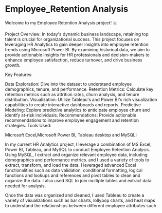# Employee_Retention Analysis
Welcome to my Employee Retention Analysis project! 📊

Project Overview: In today's dynamic business landscape, retaining top talent is crucial for organizational success. This project focuses on leveraging HR Analytics to gain deeper insights into employee retention trends using Microsoft Power BI. By examining historical data, we aim to provide actionable insights for HR professionals and decision-makers to enhance employee satisfaction, reduce turnover, and drive business growth.

Key Features:

Data Exploration: Dive into the dataset to understand employee demographics, tenure, and performance.
Retention Metrics: Calculate key retention metrics such as attrition rates, churn analysis, and tenure distribution.
Visualization: Utilize Tableau's and Power BI's rich visualization capabilities to create interactive dashboards and reports.
Predictive Modeling: Explore predictive analytics to anticipate employee churn and identify at-risk individuals.
Recommendations: Provide actionable recommendations to improve employee engagement and retention strategies.
Tools Used:

Microsoft Excel,Microsoft Power BI, Tableau desktop and MySQL: 

In my current HR Analytics project, I leverage a combination of MS Excel, Power BI, Tableau, and MySQL to conduct Employee Retention Analysis. Using MySQL, I extract and organize relevant employee data, including demographics and performance metrics. and I used a variety of tools to extract, transform, and load the data. I leveraged advanced Excel functionalities such as data validation, conditional formatting, logical functions and lookups and references and pivot tables to clean and organize the data. I also used SQL to join multiple tables and extract data needed for analysis.

Once the data was organized and cleaned, I used Tableau to create a variety of visualizations such as bar charts, lollypop charts, and heat maps to understand the relationships between different employee attributes such as age, gender, department, and job role. This allowed me to identify trends and patterns that were important for employee retention.

Finally, I used Power BI to create a comprehensive dashboard that incorporated all of the insights from the analysis. The dashboard included a variety of metrics such as average monthly income stats, attrition rate, work-life balance, year since last promotion, and working hours by department and job role. The dashboard allowed HR managers to quickly and easily monitor and analyze employee retention data and make informed decisions based on the insights derived from the data.

Overall, this project was an excellent opportunity for me to showcase my skills as a data analyst and use a variety of tools to extract insights from complex datasets. I'm excited to continue exploring these tools and techniques and contribute to the data analysis community. The dynamic nature of these tools allows stakeholders to interact with the data and gain actionable insights.


Thank you for visiting, and I look forward to your collaboration and feedback!
